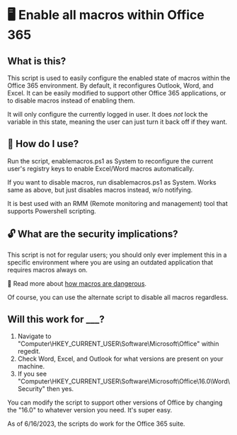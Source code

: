 # 🖥️ Enable all macros within Office 365

## What is this?
This script is used to easily configure the enabled state of macros within the Office 365 environment. By default, it reconfigures Outlook, Word, and Excel. It can be easily modified to support other Office 365 applications, or to disable macros instead of enabling them.

It will only configure the currently logged in user. It does *not* lock the variable in this state, meaning the user can just turn it back off if they want.

## 🚀 How do I use?
Run the script, enablemacros.ps1 as System to reconfigure the current user's registry keys to enable Excel/Word macros automatically.

If you want to disable macros, run disablemacros.ps1 as System. Works same as above, but just disables macros instead, w/o notifying.

It is best used with an RMM (Remote monitoring and management) tool that supports Powershell scripting.

## 🔓 What are the security implications?
This script is not for regular users; you should only ever implement this in a specific environment where you are using an outdated application that requires macros always on.

📖 Read more about [how macros are dangerous](https://support.microsoft.com/en-us/office/protect-yourself-from-macro-viruses-a3f3576a-bfef-4d25-84dc-70d18bde5903).

Of course, you can use the alternate script to disable all macros regardless.

## Will this work for ___?
1. Navigate to "Computer\HKEY_CURRENT_USER\Software\Microsoft\Office\" within regedit.
2. Check Word, Excel, and Outlook for what versions are present on your machine.
3. If you see "Computer\HKEY_CURRENT_USER\Software\Microsoft\Office\16.0\Word\Security" then yes.

You can modify the script to support other versions of Office by changing the "16.0" to whatever version you need. It's super easy.

As of 6/16/2023, the scripts do work for the Office 365 suite.